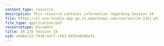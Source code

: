 ```yaml
---
content_type: resource
description: This resource contains information regarding Session 19
file: https://ol-ocw-studio-app-qa.s3.amazonaws.com/courses/24-235j-philosophy-of-law-spring-2012/edd0a72279380a77cb63605b48206efe_MIT24_235JS12_Session19.pdf
file_type: application/pdf
resourcetype: Document
title: 24.235 Session 19
uid: edd0a722-7938-0a77-cb63-605b48206efe
---
```

